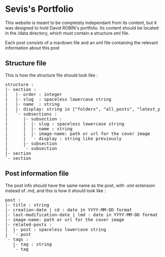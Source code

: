 # Sevis's Portfolio

This website is meant to be completely independant from its content, but it was
designed to hold David ROBIN's portfolio. Its content should be located in
the /data directory, which must contain a structure.xml file.

Each post consists of a mardown file and an xml file containing the relevant
information about this post

## Structure file
This is how the structure file should look like :

<pre>
structure :
|- section :
|   |- order : integer
|   |- slug  : spaceless lowercase string
|   |- name  : string
|   |- display: string in ["folders", "all_posts", "latest_posts"]
|   `- subsections :
|      |- subsection :
|      |  |- slug : spaceless lowercase string
|      |  |- name : string
|      |  |- image-name: path or url for the cover image
|      |  `- display : string like previously
|      |- subsection
|      `- subsection
|- section
`- section
</pre>

## Post information file
The post info should have the same name as the post, with .xml extension instead
of .md, and this is how it should look like :

<pre>
post :
|- title : string
|- creation-date | cd : date in YYYY-MM-DD format
|- last-modification-date | lmd : date in YYYY-MM-DD format
|- image-name: path or url for the cover image
|- related-posts :
|  |- post : spaceless lowercase string
|  `- post
`- tags :
   |- tag : string
   `- tag
</pre>
